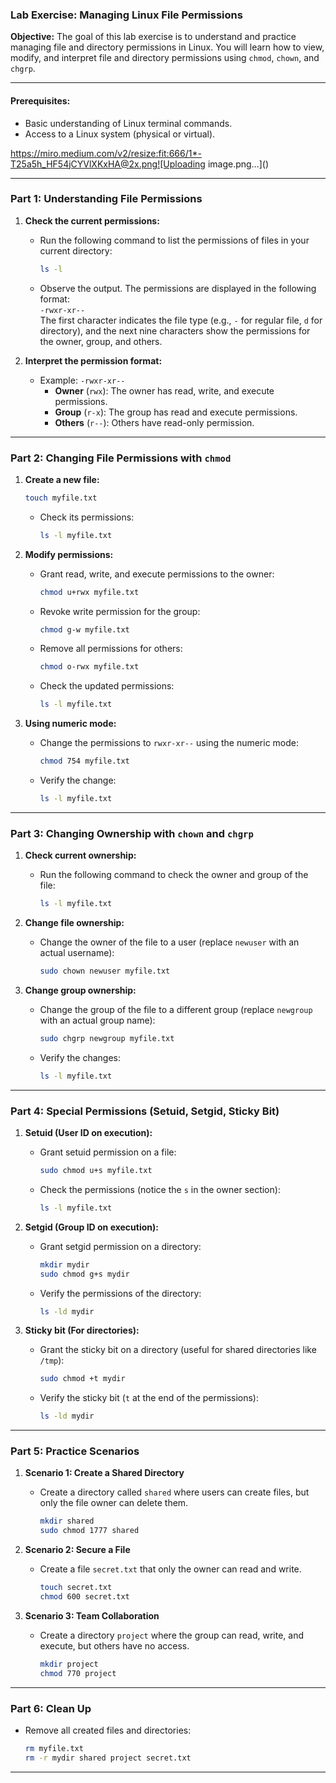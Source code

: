 ### Lab Exercise: Managing Linux File Permissions

**Objective:**
The goal of this lab exercise is to understand and practice managing file and directory permissions in Linux. You will learn how to view, modify, and interpret file and directory permissions using `chmod`, `chown`, and `chgrp`.

---

#### Prerequisites:
- Basic understanding of Linux terminal commands.
- Access to a Linux system (physical or virtual).


https://miro.medium.com/v2/resize:fit:666/1*-T25a5h_HF54jCYVlXKxHA@2x.png![Uploading image.png…]()


---

### Part 1: Understanding File Permissions

1. **Check the current permissions:**
   - Run the following command to list the permissions of files in your current directory:
     ```bash
     ls -l
     ```
   - Observe the output. The permissions are displayed in the following format:  
     `-rwxr-xr--`  
     The first character indicates the file type (e.g., `-` for regular file, `d` for directory), and the next nine characters show the permissions for the owner, group, and others.

2. **Interpret the permission format:**
   - Example: `-rwxr-xr--`
     - **Owner** (`rwx`): The owner has read, write, and execute permissions.
     - **Group** (`r-x`): The group has read and execute permissions.
     - **Others** (`r--`): Others have read-only permission.

---

### Part 2: Changing File Permissions with `chmod`

1. **Create a new file:**
   ```bash
   touch myfile.txt
   ```
   - Check its permissions:
     ```bash
     ls -l myfile.txt
     ```

2. **Modify permissions:**
   - Grant read, write, and execute permissions to the owner:
     ```bash
     chmod u+rwx myfile.txt
     ```
   - Revoke write permission for the group:
     ```bash
     chmod g-w myfile.txt
     ```
   - Remove all permissions for others:
     ```bash
     chmod o-rwx myfile.txt
     ```
   - Check the updated permissions:
     ```bash
     ls -l myfile.txt
     ```

3. **Using numeric mode:**
   - Change the permissions to `rwxr-xr--` using the numeric mode:
     ```bash
     chmod 754 myfile.txt
     ```
   - Verify the change:
     ```bash
     ls -l myfile.txt
     ```

---

### Part 3: Changing Ownership with `chown` and `chgrp`

1. **Check current ownership:**
   - Run the following command to check the owner and group of the file:
     ```bash
     ls -l myfile.txt
     ```

2. **Change file ownership:**
   - Change the owner of the file to a user (replace `newuser` with an actual username):
     ```bash
     sudo chown newuser myfile.txt
     ```

3. **Change group ownership:**
   - Change the group of the file to a different group (replace `newgroup` with an actual group name):
     ```bash
     sudo chgrp newgroup myfile.txt
     ```
   - Verify the changes:
     ```bash
     ls -l myfile.txt
     ```

---

### Part 4: Special Permissions (Setuid, Setgid, Sticky Bit)

1. **Setuid (User ID on execution):**
   - Grant setuid permission on a file:
     ```bash
     sudo chmod u+s myfile.txt
     ```
   - Check the permissions (notice the `s` in the owner section):
     ```bash
     ls -l myfile.txt
     ```

2. **Setgid (Group ID on execution):**
   - Grant setgid permission on a directory:
     ```bash
     mkdir mydir
     sudo chmod g+s mydir
     ```
   - Verify the permissions of the directory:
     ```bash
     ls -ld mydir
     ```

3. **Sticky bit (For directories):**
   - Grant the sticky bit on a directory (useful for shared directories like `/tmp`):
     ```bash
     sudo chmod +t mydir
     ```
   - Verify the sticky bit (`t` at the end of the permissions):
     ```bash
     ls -ld mydir
     ```

---

### Part 5: Practice Scenarios

1. **Scenario 1: Create a Shared Directory**
   - Create a directory called `shared` where users can create files, but only the file owner can delete them.
     ```bash
     mkdir shared
     sudo chmod 1777 shared
     ```

2. **Scenario 2: Secure a File**
   - Create a file `secret.txt` that only the owner can read and write.
     ```bash
     touch secret.txt
     chmod 600 secret.txt
     ```

3. **Scenario 3: Team Collaboration**
   - Create a directory `project` where the group can read, write, and execute, but others have no access.
     ```bash
     mkdir project
     chmod 770 project
     ```

---

### Part 6: Clean Up

- Remove all created files and directories:
  ```bash
  rm myfile.txt
  rm -r mydir shared project secret.txt
  ```

---

